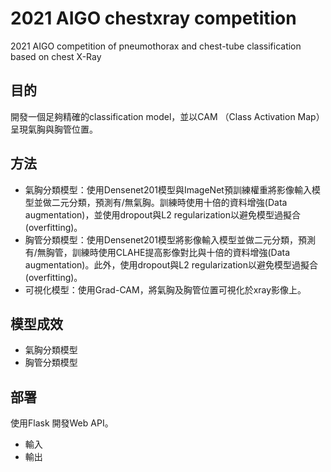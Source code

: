 # 2021 AIGO chestxray competition
2021 AIGO competition of pneumothorax and chest-tube classification based on chest X-Ray

## 目的
開發一個足夠精確的classification model，並以CAM （Class Activation Map） 呈現氣胸與胸管位置。

## 方法
- 氣胸分類模型：使用Densenet201模型與ImageNet預訓練權重將影像輸入模型並做二元分類，預測有/無氣胸。訓練時使用十倍的資料增強(Data augmentation)，並使用dropout與L2 regularization以避免模型過擬合(overfitting)。
- 胸管分類模型：使用Densenet201模型將影像輸入模型並做二元分類，預測有/無胸管，訓練時使用CLAHE提高影像對比與十倍的資料增強(Data augmentation)。此外，使用dropout與L2 regularization以避免模型過擬合(overfitting)。
- 可視化模型：使用Grad-CAM，將氣胸及胸管位置可視化於xray影像上。

## 模型成效
- 氣胸分類模型
- 胸管分類模型

## 部署
使用Flask 開發Web API。
- 輸入
- 輸出
